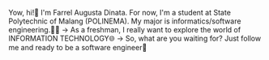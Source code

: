 Yow, hi!👋 I'm Farrel Augusta Dinata. For now, I'm a student at State Polytechnic of Malang (POLINEMA). My major is informatics/software engineering.👨‍💻
-> As a freshman, I really want to explore the world of INFORMATION TECHNOLOGY🌐
-> So, what are you waiting for? Just follow me and ready to be a software engineer🚀
